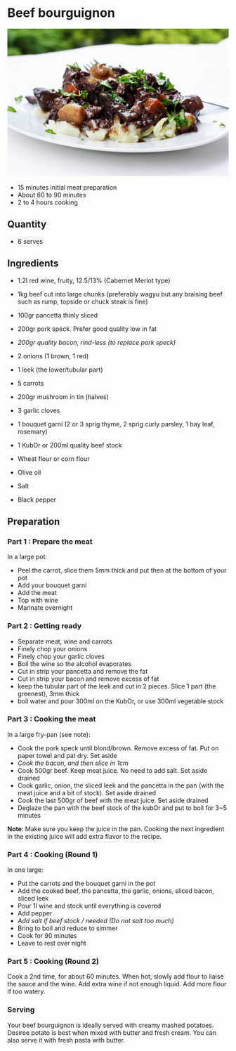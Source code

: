 # Beef bourguignon #

![Beef bourguignon](images/beef_bourguignon.png)

* 15 minutes initial meat preparation
* About 60 to 90 minutes
* 2 to 4 hours cooking

## Quantity ##
* 6 serves

## Ingredients ##
* 1.2l red wine, fruity, 12.5/13% (Cabernet Merlot type)
* 1kg beef cut into large chunks (preferably wagyu but any braising beef such as rump, topside or chuck steak is fine)
* 100gr pancetta thinly sliced
* 200gr pork speck. Prefer good quality low in fat
* _200gr quality bacon, rind-less (to replace pork speck)_


* 2 onions (1 brown, 1 red)
* 1 leek (the lower/tubular part)
* 5 carrots
* 200gr mushroom in tin (halves)
* 3 garlic cloves
* 1 bouquet garni (2 or 3 sprig thyme, 2 sprig curly parsley, 1 bay leaf, rosemary)
* 1 KubOr or 200ml quality beef stock
* Wheat flour or corn flour
* Olive oil
* Salt
* Black pepper

## Preparation ##

### Part 1 : Prepare the meat ###
In a large pot:
* Peel the carrot, slice them 5mm thick and put then at the bottom of your pot
* Add your bouquet garni
* Add the meat
* Top with wine
* Marinate overnight


### Part 2 : Getting ready ###
* Separate meat, wine and carrots
* Finely chop your onions
* Finely chop your garlic cloves
* Boil the wine so the alcohol evaporates
* Cut in strip your pancetta and remove the fat
* Cut in strip your bacon and remove excess of fat
* keep the tubular part of the leek and cut in 2 pieces. Slice 1 part (the greenest), 3mm thick
* boil water and pour 300ml on the KubOr, or use 300ml vegetable stock

### Part 3 : Cooking the meat ###
In a large fry-pan (see note):
* Cook the pork speck until blond/brown. Remove excess of fat. Put on paper towel and pat dry. Set aside
*  _Cook the bacon, and then slice in 1cm_
* Cook 500gr beef. Keep meat juice. No need to add salt. Set aside drained
* Cook garlic, onion, the sliced leek and the pancetta in the pan (with the meat juice and a bit of stock). Set aside drained
* Cook the last 500gr of beef with the meat juice. Set aside drained
* Deglaze the pan with the beef stock of the kubOr and put to boil for 3~5 minutes

**Note**: Make sure you keep the juice in the pan. Cooking the next ingredient in the existing juice will add extra flavor to the recipe.

### Part 4 : Cooking (Round 1) ###
In one large:
* Put the carrots and the bouquet garni in the pot
* Add the cooked beef, the pancetta, the garlic, onions, sliced bacon, sliced leek
* Pour 1l wine and stock until everything is covered
* Add pepper
* _Add salt if beef stock / needed (Do not salt too much)_
* Bring to boil and reduce to simmer
* Cook for 90 minutes
* Leave to rest over night

### Part 5 : Cooking (Round 2) ###
Cook a 2nd time, for about 60 minutes. When hot, slowly add flour to liaise the sauce and the wine. Add extra wine if not enough liquid. Add more flour if too watery.

### Serving ###
Your beef bourguignon is ideally served with creamy mashed potatoes. Desiree potato is best when mixed with butter and fresh cream. You can also serve it with fresh pasta with butter.
